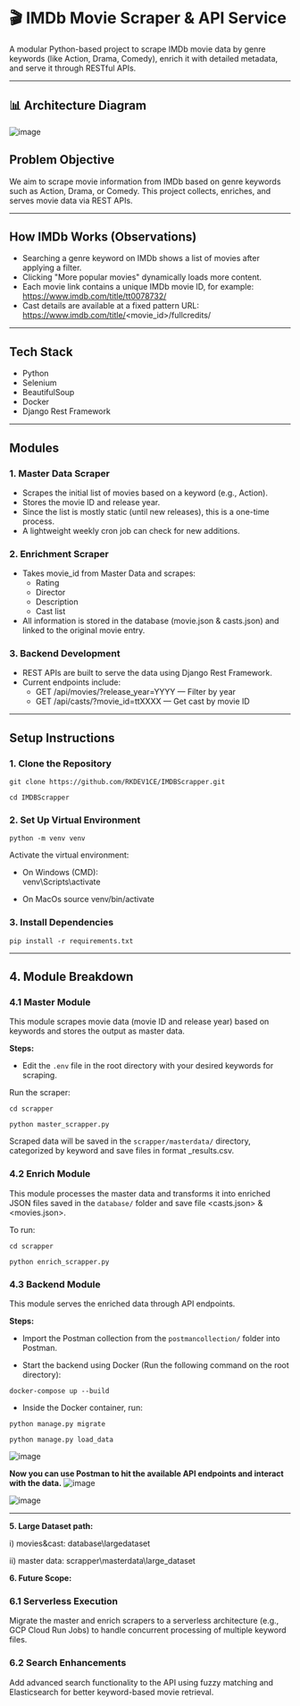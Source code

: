 # 🎬 IMDb Movie Scraper & API Service

A modular Python-based project to scrape IMDb movie data by genre keywords (like Action, Drama, Comedy), enrich it with detailed metadata, and serve it through RESTful APIs.

---

## 📊 Architecture Diagram
![image](https://github.com/user-attachments/assets/38087e50-5480-4387-b056-5120ae1ebdd8)

## Problem Objective

We aim to scrape movie information from IMDb based on genre keywords such as Action, Drama, or Comedy. This project collects, enriches, and serves movie data via REST APIs.

---

## How IMDb Works (Observations)

- Searching a genre keyword on IMDb shows a list of movies after applying a filter.
- Clicking "More popular movies" dynamically loads more content.
- Each movie link contains a unique IMDb movie ID, for example:  
  https://www.imdb.com/title/tt0078732/
- Cast details are available at a fixed pattern URL:  
  https://www.imdb.com/title/<movie_id>/fullcredits/

---

## Tech Stack

- Python  
- Selenium  
- BeautifulSoup  
- Docker  
- Django Rest Framework

---

## Modules

### 1. Master Data Scraper

- Scrapes the initial list of movies based on a keyword (e.g., Action).
- Stores the movie ID and release year.
- Since the list is mostly static (until new releases), this is a one-time process.
- A lightweight weekly cron job can check for new additions.

### 2. Enrichment Scraper

- Takes movie_id from Master Data and scrapes:
  - Rating
  - Director
  - Description
  - Cast list
- All information is stored in the database (movie.json & casts.json) and linked to the original movie entry.

### 3. Backend Development

- REST APIs are built to serve the data using Django Rest Framework.
- Current endpoints include:
  - GET /api/movies/?release_year=YYYY — Filter by year
  - GET /api/casts/?movie_id=ttXXXX — Get cast by movie ID

---

## Setup Instructions

### 1. Clone the Repository

`git clone https://github.com/RKDEV1CE/IMDBScrapper.git`

`cd IMDBScrapper`

### 2. Set Up Virtual Environment

`python -m venv venv`

Activate the virtual environment:

- On Windows (CMD):  
  venv\Scripts\activate

- On MacOs
  source venv/bin/activate


### 3. Install Dependencies

`pip install -r requirements.txt`

---

## 4. Module Breakdown

### 4.1 Master Module

This module scrapes movie data (movie ID and release year) based on keywords and stores the output as master data.

**Steps:**

- Edit the `.env` file in the root directory with your desired keywords for scraping.

Run the scraper:

`cd scrapper`

`python master_scrapper.py`

Scraped data will be saved in the `scrapper/masterdata/` directory, categorized by keyword and save files in format <keyword>_results.csv.

### 4.2 Enrich Module

This module processes the master data and transforms it into enriched JSON files saved in the `database/` folder and save file <casts.json> & <movies.json>.

To run:

`cd scrapper`

`python enrich_scrapper.py`

### 4.3 Backend Module

This module serves the enriched data through API endpoints.

**Steps:**

- Import the Postman collection from the `postmancollection/` folder into Postman.
  
- Start the backend using Docker (Run the following command on the root directory):

`docker-compose up --build`

- Inside the Docker container, run:

`python manage.py migrate`  

`python manage.py load_data`

![image](https://github.com/user-attachments/assets/a406abf2-8683-483d-83d9-8b1c1a0bee03)




**Now you can use Postman to hit the available API endpoints and interact with the data.**
![image](https://github.com/user-attachments/assets/d2e9a876-4a7c-4b8a-b102-c8a9670c9a0a)

![image](https://github.com/user-attachments/assets/310b955d-613c-4002-9168-f551fd358899)

---

**5. Large Dataset path:**

i) movies&cast: database\largedataset

ii) master data: scrapper\masterdata\large_dataset
 
**6. Future Scope:**

### 6.1 Serverless Execution
Migrate the master and enrich scrapers to a serverless architecture (e.g., GCP Cloud Run Jobs) to handle concurrent processing of multiple keyword files.
### 6.2 Search Enhancements
Add advanced search functionality to the API using fuzzy matching and Elasticsearch for better keyword-based movie retrieval.
